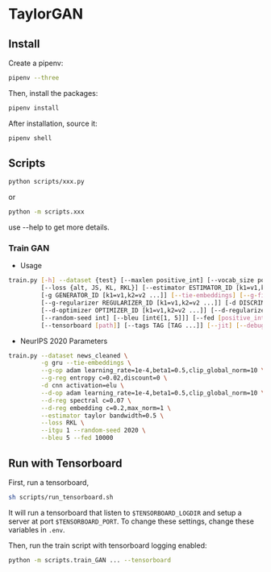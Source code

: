 # TaylorGAN

## Install

Create a pipenv:

```bash
pipenv --three
```

Then, install the packages:

```bash
pipenv install
```

After installation, source it:

```bash
pipenv shell
```

## Scripts

```bash
python scripts/xxx.py
```

or

```bash
python -m scripts.xxx
```

use --help to get more details.

### Train GAN

- Usage

```bash
train.py [-h] --dataset {test} [--maxlen positive_int] [--vocab_size positive_int]
         [--loss {alt, JS, KL, RKL}] [--estimator ESTIMATOR_ID [k1=v1,k2=v2 ...]] [--d-steps int]
         [-g GENERATOR_ID [k1=v1,k2=v2 ...]] [--tie-embeddings] [--g-fix-embeddings] [--g-optimizer OPTIMIZER_ID [k1=v1,k2=v2 ...]]
         [--g-regularizer REGULARIZER_ID [k1=v1,k2=v2 ...]] [-d DISCRIMINATOR_ID [k1=v1,k2=v2 ...]] [--d-fix-embeddings]
         [--d-optimizer OPTIMIZER_ID [k1=v1,k2=v2 ...]] [--d-regularizer REGULARIZER_ID [k1=v1,k2=v2 ...]] [--epochs int] [--batch-size int]
         [--random-seed int] [--bleu [int∈[1, 5]]] [--fed [positive_int]] [--checkpoint-root path] [--serving-root path] [--save-period int]
         [--tensorboard [path]] [--tags TAG [TAG ...]] [--jit] [--debug] [--profile [path]]
```

- NeurIPS 2020 Parameters

```bash
train.py --dataset news_cleaned \
         -g gru --tie-embeddings \
         --g-op adam learning_rate=1e-4,beta1=0.5,clip_global_norm=10 \
         --g-reg entropy c=0.02,discount=0 \
         -d cnn activation=elu \
         --d-op adam learning_rate=1e-4,beta1=0.5,clip_global_norm=10 \
         --d-reg spectral c=0.07 \
         --d-reg embedding c=0.2,max_norm=1 \
         --estimator taylor bandwidth=0.5 \
         --loss RKL \
         --itgu 1 --random-seed 2020 \
         --bleu 5 --fed 10000
```

## Run with Tensorboard

First, run a tensorboard,

```sh
sh scripts/run_tensorboard.sh
```

It will run a tensorboard that listen to `$TENSORBOARD_LOGDIR` and setup a server at port `$TENSORBOARD_PORT`. To change these settings, change these variables in `.env`.

Then, run the train script with tensorboard logging enabled:

```bash
python -m scripts.train_GAN ... --tensorboard
```
